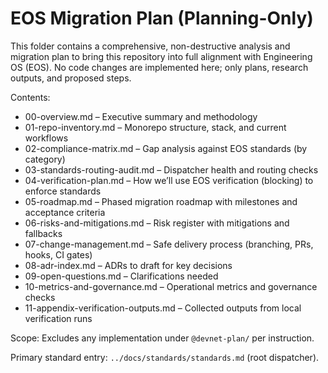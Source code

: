 # EOS Migration Plan (Planning-Only)

This folder contains a comprehensive, non-destructive analysis and migration plan to bring this repository into full alignment with Engineering OS (EOS). No code changes are implemented here; only plans, research outputs, and proposed steps.

Contents:
- 00-overview.md – Executive summary and methodology
- 01-repo-inventory.md – Monorepo structure, stack, and current workflows
- 02-compliance-matrix.md – Gap analysis against EOS standards (by category)
- 03-standards-routing-audit.md – Dispatcher health and routing checks
- 04-verification-plan.md – How we’ll use EOS verification (blocking) to enforce standards
- 05-roadmap.md – Phased migration roadmap with milestones and acceptance criteria
- 06-risks-and-mitigations.md – Risk register with mitigations and fallbacks
- 07-change-management.md – Safe delivery process (branching, PRs, hooks, CI gates)
- 08-adr-index.md – ADRs to draft for key decisions
- 09-open-questions.md – Clarifications needed
- 10-metrics-and-governance.md – Operational metrics and governance checks
- 11-appendix-verification-outputs.md – Collected outputs from local verification runs

Scope: Excludes any implementation under `@devnet-plan/` per instruction.

Primary standard entry: `../docs/standards/standards.md` (root dispatcher).

